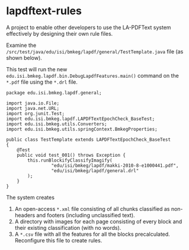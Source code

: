 lapdftext-rules
===============

A project to enable other developers to use the LA-PDFText system effectively by designing their own rule files.

Examine the ```/src/test/java/edu/isi/bmkeg/lapdf/general/TestTemplate.java``` file (as shown below).

This test will run the new ```edu.isi.bmkeg.lapdf.bin.DebugLapdfFeatures.main()``` command on the ```*.pdf``` 
file using the ```*.drl``` file. 

    package edu.isi.bmkeg.lapdf.general;

    import java.io.File;
    import java.net.URL;
    import org.junit.Test;
    import edu.isi.bmkeg.lapdf.LAPDFTextEpochCheck_BaseTest;
    import edu.isi.bmkeg.utils.Converters;
    import edu.isi.bmkeg.utils.springContext.BmkegProperties;

    public class TestTemplate extends LAPDFTextEpochCheck_BaseTest
    {
        @Test
        public void test_001() throws Exception {	
            this.runBlockifyClassifyImagify(
                     "edu/isi/bmkeg/lapdf/makki-2010-8-e1000441.pdf", 
                     "edu/isi/bmkeg/lapdf/general.drl"
            );
        }
    }

The system creates 

1. An open-access ```*.xml``` file consisting of all chunks classified as non-headers and footers (including unclassified text).
2. A directory with images for each page consisting of every block and their existing classification (with no words). 
3. A ```*.csv``` file with all the features for all the blocks precalculated. Reconfigure this file to create rules. 



